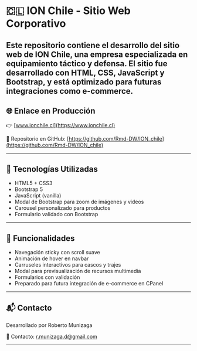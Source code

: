 # 🇨🇱 ION Chile - Sitio Web Corporativo

Este repositorio contiene el desarrollo del sitio web de **ION Chile**, una empresa especializada en equipamiento táctico y defensa. El sitio fue desarrollado con HTML, CSS, JavaScript y Bootstrap, y está optimizado para futuras integraciones como e-commerce.
---

## 🌐 Enlace en Producción

👉 [www.ionchile.cl](https://www.ionchile.cl)

🔧 Repositorio en GitHub: [https://github.com/Rmd-DW/ION_chile](https://github.com/Rmd-DW/ION_chile)

---
## 🔧 Tecnologías Utilizadas

- HTML5 + CSS3
- Bootstrap 5
- JavaScript (vanilla)
- Modal de Bootstrap para zoom de imágenes y videos
- Carousel personalizado para productos
- Formulario validado con Bootstrap

---

## 🚀 Funcionalidades

- Navegación sticky con scroll suave
- Animación de hover en navbar
- Carruseles interactivos para cascos y trajes
- Modal para previsualización de recursos multimedia
- Formularios con validación
- Preparado para futura integración de e-commerce en CPanel

---

## 📬 Contacto

Desarrollado por Roberto Munizaga

📧 Contacto: r.munizaga.d@gmail.com


---
